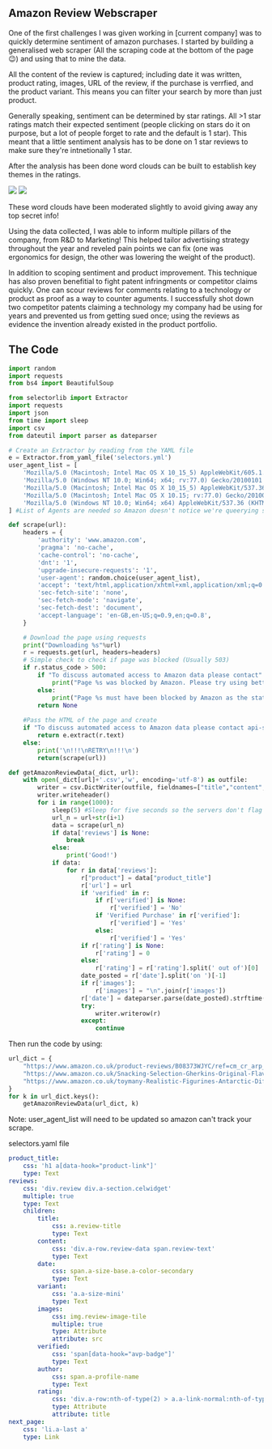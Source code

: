 ## Amazon Review Webscraper

One of the first challenges I was given working in [current company] was to quickly determine sentiment of amazon purchases. 
I started by building a generalised web scraper (All the scraping code at the bottom of the page 😉) and using that to mine the data.

All the content of the review is captured; including date it was written, product rating, images, URL of the review, if the purchase is verrfied, and the product variant. This means you can filter your search by more than just product.

Generally speaking, sentiment can be determined by star ratings. All >1 star ratings match their expected sentiment (people clicking on stars do it on purpose, but a lot of people forget to rate and the default is 1 star). This meant that a little sentiment analysis has to be done on 1 star reviews to make sure they're intnetionally 1 star. 

After the analysis has been done word clouds can be built to establish key themes in the ratings. 

<img src="Ry-C123.github.io/images/Web-Scrape.PNG?raw=true"/>
<img src="Ry-C123.github.io/images/web-scrape2.PNG?raw=true"/>

These word clouds have been moderated slightly to avoid giving away any top secret info!

Using the data collected, I was able to inform multiple pillars of the company, from R&D to Marketing! This helped tailor advertising strategy throughout the year and reveled pain points we can fix (one was ergonomics for design, the other was lowering the weight of the product).

In addition to scoping sentiment and product improvement. This technique has also proven benefitial to fight patent infringments or competitor claims quickly. One can scour reviews for comments relating to a technology or product as proof as a way to counter aguments. I successfully shot down two competitor patents claiming a technology my company had be using for years and prevented us from getting sued once; using the reviews as evidence the invention already existed in the product portfolio.  

## The Code

```python 
import random
import requests
from bs4 import BeautifulSoup

from selectorlib import Extractor
import requests 
import json 
from time import sleep
import csv
from dateutil import parser as dateparser

# Create an Extractor by reading from the YAML file
e = Extractor.from_yaml_file('selectors.yml')
user_agent_list = [
    'Mozilla/5.0 (Macintosh; Intel Mac OS X 10_15_5) AppleWebKit/605.1.15 (KHTML, like Gecko) Version/13.1.1 Safari/605.1.15',
    'Mozilla/5.0 (Windows NT 10.0; Win64; x64; rv:77.0) Gecko/20100101 Firefox/77.0',
    'Mozilla/5.0 (Macintosh; Intel Mac OS X 10_15_5) AppleWebKit/537.36 (KHTML, like Gecko) Chrome/83.0.4103.97 Safari/537.36',
    'Mozilla/5.0 (Macintosh; Intel Mac OS X 10.15; rv:77.0) Gecko/20100101 Firefox/77.0',
    'Mozilla/5.0 (Windows NT 10.0; Win64; x64) AppleWebKit/537.36 (KHTML, like Gecko) Chrome/83.0.4103.97 Safari/537.36',
] #List of Agents are needed so Amazon doesn't notice we're queerying so much (update list monthly need about 10 usually)

def scrape(url):
    headers = {
        'authority': 'www.amazon.com',
        'pragma': 'no-cache',
        'cache-control': 'no-cache',
        'dnt': '1',
        'upgrade-insecure-requests': '1',
        'user-agent': random.choice(user_agent_list),
        'accept': 'text/html,application/xhtml+xml,application/xml;q=0.9,image/webp,image/apng,*/*;q=0.8,application/signed-exchange;v=b3;q=0.9',
        'sec-fetch-site': 'none',
        'sec-fetch-mode': 'navigate',
        'sec-fetch-dest': 'document',
        'accept-language': 'en-GB,en-US;q=0.9,en;q=0.8',
    }

    # Download the page using requests
    print("Downloading %s"%url)
    r = requests.get(url, headers=headers)
    # Simple check to check if page was blocked (Usually 503)
    if r.status_code > 500:
        if "To discuss automated access to Amazon data please contact" in r.text:
            print("Page %s was blocked by Amazon. Please try using better proxies\n"%url)
        else:
            print("Page %s must have been blocked by Amazon as the status code was %d"%(url,r.status_code))
        return None
    
    #Pass the HTML of the page and create
    if "To discuss automated access to Amazon data please contact api-services-support@amazon.com" not in r.text:
        return e.extract(r.text)
    else:
        print('\n!!!\nRETRY\n!!!\n')
        return(scrape(url))

def getAmazonReviewData(_dict, url):
    with open(_dict[url]+'.csv','w', encoding='utf-8') as outfile:
        writer = csv.DictWriter(outfile, fieldnames=["title","content","date","variant","images","verified","author","rating","product","url"],quoting=csv.QUOTE_ALL)
        writer.writeheader()
        for i in range(1000):
            sleep(5) #Sleep for five seconds so the servers don't flag IP for scraping
            url_n = url+str(i+1)
            data = scrape(url_n)
            if data['reviews'] is None:
                break
            else:
                print('Good!')
            if data:
                for r in data['reviews']:
                    r["product"] = data["product_title"]
                    r['url'] = url
                    if 'verified' in r:
                        if r['verified'] is None:
                            r['verified'] = 'No'
                        if 'Verified Purchase' in r['verified']:
                            r['verified'] = 'Yes'
                        else:
                            r['verified'] = 'Yes'
                    if r['rating'] is None:
                        r['rating'] = 0
                    else:
                        r['rating'] = r['rating'].split(' out of')[0]
                    date_posted = r['date'].split('on ')[-1]
                    if r['images']:
                        r['images'] = "\n".join(r['images'])
                    r['date'] = dateparser.parse(date_posted).strftime('%d %b %Y')
                    try:
                        writer.writerow(r)
                    except:
                        continue
```

Then run the code by using:

```python
url_dict = {
    "https://www.amazon.co.uk/product-reviews/B08373WJYC/ref=cm_cr_arp_d_paging_btm_next_2?ie=UTF8&reviewerType=all_reviews&pageNumber=" : "Gumball",
    "https://www.amazon.co.uk/Snacking-Selection-Gherkins-Original-Flavours/product-reviews/B0C8ZGQFQ3/ref=cm_cr_arp_d_paging_btm_next_2?ie=UTF8&reviewerType=all_reviews&pageNumber=":"Pickle Selects",
    "https://www.amazon.co.uk/toymany-Realistic-Figurines-Antarctic-Different/product-reviews/B0CFPL1FKN/ref=cm_cr_arp_d_paging_btm_next_2?ie=UTF8&reviewerType=all_reviews&pageNumber=":"Penguins"
}
for k in url_dict.keys():
    getAmazonReviewData(url_dict, k)
```

Note: user_agent_list will need to be updated so amazon can't track your scrape.

selectors.yaml file
```yaml
product_title:
    css: 'h1 a[data-hook="product-link"]'
    type: Text
reviews:
    css: 'div.review div.a-section.celwidget'
    multiple: true
    type: Text
    children:
        title:
            css: a.review-title
            type: Text
        content:
            css: 'div.a-row.review-data span.review-text'
            type: Text
        date:
            css: span.a-size-base.a-color-secondary
            type: Text
        variant:
            css: 'a.a-size-mini'
            type: Text
        images:
            css: img.review-image-tile
            multiple: true
            type: Attribute
            attribute: src
        verified:
            css: 'span[data-hook="avp-badge"]'
            type: Text
        author:
            css: span.a-profile-name
            type: Text
        rating:
            css: 'div.a-row:nth-of-type(2) > a.a-link-normal:nth-of-type(1)'
            type: Attribute
            attribute: title
next_page:
    css: 'li.a-last a'
    type: Link
```

